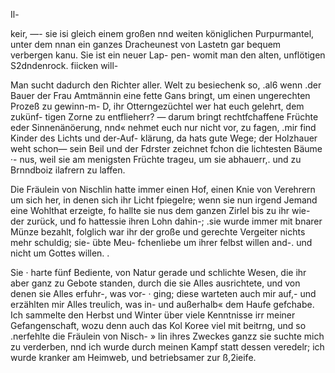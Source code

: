 Il-

keir, —- sie isi gleich einem großen nnd weiten königlichen
Purpurmantel, unter dem nnan ein ganzes Dracheunest von
Lastetn gar bequem verbergen kanu. Sie ist ein neuer Lap-
pen- womit man den alten, unflötigen S2dndenrock. fiicken will-

Man sucht dadurch den Richter aller. Welt zu besiechenk
so, .al6 wenn .der Bauer der Frau Amtmännin eine fette
Gans bringt, um einen ungerechten Prozeß zu gewinn-m-
D, ihr Otterngezüchtel wer hat euch gelehrt, dem zukünf-
tigen Zorne zu entflieherr? — darum bringt rechtfchaffene
Früchte eder Sinnenänöerung, nnd« nehmet euch nur nicht
vor, zu fagen, .mir find Kinder des Lichts und der-Auf-
klärung, da hats gute Wege; der Holzhauer weht schon—
sein Beil und der Fdrster zeichnet fchon die lichtesten Bäume ·-
nus, weil sie am menigsten Früchte trageu, um sie abhauerr,.
und zu Brnndboiz ilafrern zu laffen.

Die Fräulein von Nischlin hatte immer einen Hof,
einen Knie von Verehrern um sich her, in denen sich ihr
Licht fpiegelre; wenn sie nun irgend Jemand eine Wohlthat
erzeigte, fo hallte sie nus dem ganzen Zirlel bis zu ihr wie-
der zurück, und fo hattessie ihren Lohn dahin-; .sie wurde
immer mit bnarer Münze bezahlt, folglich war ihr der große
und gerechte Vergeiter nichts mehr schuldig; sie- übte Meu-
fchenliebe um ihrer felbst willen and-. und nicht um Gottes
willen. .

Sie · harte fünf Bediente, von Natur gerade und schlichte
Wesen, die ihr aber ganz zu Gebote standen, durch die sie
Alles ausrichtete, und von denen sie Alles erfuhr-, was vor- ·
ging; diese warteten auch mir auf,- und erzählten mir Alles
treulich, was in- und außerhalb« dem Haufe gefchabe. Ich
sammelte den Herbst und Winter über viele Kenntnisse irr
meiner Gefangenschaft, wozu denn auch das Kol Koree
viel mit beitrng, und so .nerfehlte die Fräulein von Nisch- »
lin ihres Zweckes ganzz sie suchte mich zu verderben, nnd
ich wurde durch meinen Kampf statt dessen veredelr; ich
wurde kranker am Heimweb, und betriebsamer zur ß,2ieife.

 

